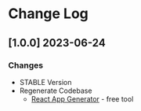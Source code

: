 # Change Log

## [1.0.0] 2023-06-24
### Changes

- STABLE Version
- Regenerate Codebase
  - [React App Generator](https://appseed.us/generator/react/) - free tool 
